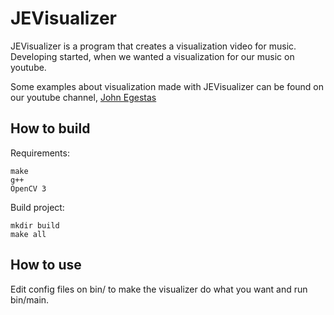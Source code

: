 # JEVisualizer
JEVisualizer is a program that creates a visualization video for music. Developing started, when we wanted a visualization for our music on youtube.

Some examples about visualization made with JEVisualizer can be found on our youtube channel, [John Egestas](https://www.youtube.com/channel/UCSA9SAK2T-KkLAR59Jwy78w)

## How to build
Requirements:
```
make
g++
OpenCV 3 
```
Build project:
```
mkdir build
make all
```
## How to use
Edit config files on bin/ to make the visualizer do what you want and run bin/main.
